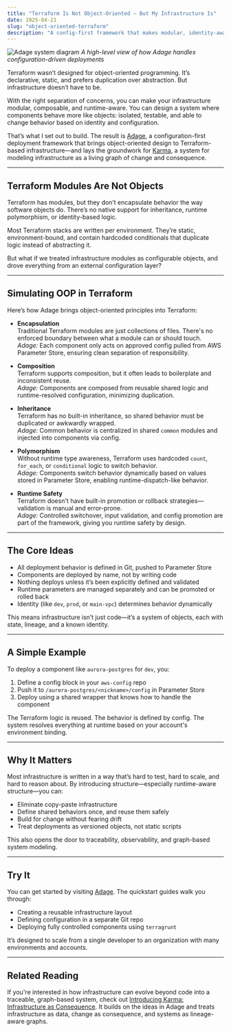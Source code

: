 ```yaml
---
title: "Terraform Is Not Object-Oriented — But My Infrastructure Is"
date: 2025-04-21
slug: "object-oriented-terraform"
description: "A config-first framework that makes modular, identity-aware deployments behave like object-oriented systems—even in Terraform."
---
```


![Adage system diagram](/img/adage-system-diagram.png)
*A high-level view of how Adage handles configuration-driven deployments*

Terraform wasn’t designed for object-oriented programming. It’s declarative, static, and prefers duplication over abstraction. But infrastructure doesn’t have to be.

With the right separation of concerns, you can make your infrastructure modular, composable, and runtime-aware. You can design a system where components behave more like objects: isolated, testable, and able to change behavior based on identity and configuration.

That’s what I set out to build. The result is [Adage](https://adage.usekarma.dev), a configuration-first deployment framework that brings object-oriented design to Terraform-based infrastructure—and lays the groundwork for [Karma](https://usekarma.dev), a system for modeling infrastructure as a living graph of change and consequence.

---

## Terraform Modules Are Not Objects

Terraform has modules, but they don’t encapsulate behavior the way software objects do. There’s no native support for inheritance, runtime polymorphism, or identity-based logic.

Most Terraform stacks are written per environment. They’re static, environment-bound, and contain hardcoded conditionals that duplicate logic instead of abstracting it.

But what if we treated infrastructure modules as configurable objects, and drove everything from an external configuration layer?

---

## Simulating OOP in Terraform

Here’s how Adage brings object-oriented principles into Terraform:

- **Encapsulation**  
  Traditional Terraform modules are just collections of files. There's no enforced boundary between what a module can or should touch.  
  *Adage:* Each component only acts on approved config pulled from AWS Parameter Store, ensuring clean separation of responsibility.

- **Composition**  
  Terraform supports composition, but it often leads to boilerplate and inconsistent reuse.  
  *Adage:* Components are composed from reusable shared logic and runtime-resolved configuration, minimizing duplication.

- **Inheritance**  
  Terraform has no built-in inheritance, so shared behavior must be duplicated or awkwardly wrapped.  
  *Adage:* Common behavior is centralized in shared `common` modules and injected into components via config.

- **Polymorphism**  
  Without runtime type awareness, Terraform uses hardcoded `count`, `for_each`, or `conditional` logic to switch behavior.  
  *Adage:* Components switch behavior dynamically based on values stored in Parameter Store, enabling runtime-dispatch-like behavior.

- **Runtime Safety**  
  Terraform doesn't have built-in promotion or rollback strategies—validation is manual and error-prone.  
  *Adage:* Controlled switchover, input validation, and config promotion are part of the framework, giving you runtime safety by design.

---

## The Core Ideas

- All deployment behavior is defined in Git, pushed to Parameter Store
- Components are deployed by name, not by writing code
- Nothing deploys unless it’s been explicitly defined and validated
- Runtime parameters are managed separately and can be promoted or rolled back
- Identity (like `dev`, `prod`, or `main-vpc`) determines behavior dynamically

This means infrastructure isn’t just code—it’s a system of objects, each with state, lineage, and a known identity.

---

## A Simple Example

To deploy a component like `aurora-postgres` for `dev`, you:

1. Define a config block in your `aws-config` repo
2. Push it to `/aurora-postgres/<nickname>/config` in Parameter Store
3. Deploy using a shared wrapper that knows how to handle the component

The Terraform logic is reused. The behavior is defined by config. The system resolves everything at runtime based on your account's environment binding.

---

## Why It Matters

Most infrastructure is written in a way that’s hard to test, hard to scale, and hard to reason about. By introducing structure—especially runtime-aware structure—you can:

- Eliminate copy-paste infrastructure
- Define shared behaviors once, and reuse them safely
- Build for change without fearing drift
- Treat deployments as versioned objects, not static scripts

This also opens the door to traceability, observability, and graph-based system modeling.

---

## Try It

You can get started by visiting [Adage](https://adage.usekarma.dev). The quickstart guides walk you through:

- Creating a reusable infrastructure layout
- Defining configuration in a separate Git repo
- Deploying fully controlled components using `terragrunt`

It’s designed to scale from a single developer to an organization with many environments and accounts.

---

## Related Reading

If you're interested in how infrastructure can evolve beyond code into a traceable, graph-based system, check out [Introducing Karma: Infrastructure as Consequence](https://www.strall.com/posts/introducing-karma/). It builds on the ideas in Adage and treats infrastructure as data, change as consequence, and systems as lineage-aware graphs.
